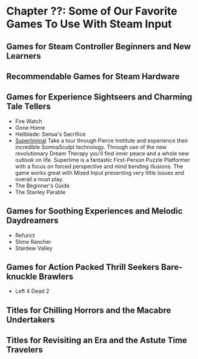 # Chapter ??: Some of Our Favorite Games To Use With Steam Input
<!-- (Please keep all games in alphabetical order!) --> 

## Games for Steam Controller Beginners and New Learners
<!-- (Games easy to get into for new users) --> 


## Recommendable Games for Steam Hardware
<!-- (Classic games you think work well) -->


## Games for Experience Sightseers and Charming Tale Tellers
<!-- (Walking simulators and emotional stories) -->

* Fire Watch
* Gone Home
* Hellblade: Senua's Sacrifice
* [Superliminal](https://store.steampowered.com/app/1049410/superliminal/) Take a tour through Pierce Institute and experience their incredible SomnaSculpt technology. Through use of the new revolutionary Dream Therapy you’ll find inner peace and a whole new outlook on life. Superlime is a fantastic First-Person Puzzle Platformer with a focus on forced perspective and mind bending illusions. The game works great with Mixed Input presenting very little issues and overall a must play.
* The Beginner's Guide
* The Stanley Parable


## Games for Soothing Experiences and Melodic Daydreamers
<!-- (Games that are relaxing or soothing to play) -->

* Refunct
* Slime Rancher
* Stardew Valley



## Games for Action Packed Thrill Seekers Bare-knuckle Brawlers
<!-- (Action games or fast-paced action themed games) -->

* Left 4 Dead 2


## Titles for Chilling Horrors and the Macabre Undertakers
<!-- (Terror or horror genre) -->


## Titles for Revisiting an Era and the Astute Time Travelers
<!-- (Medieval, middle ages, fantasy, and games set in different eras of time) -->
